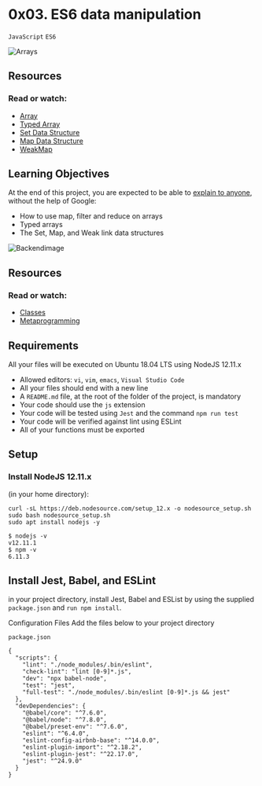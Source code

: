 # 0x03. ES6 data manipulation
`JavaScript` `ES6`

![Arrays](https://s3.amazonaws.com/alx-intranet.hbtn.io/uploads/medias/2019/12/6ab7bec4727cb5c91257.jpg?X-Amz-Algorithm=AWS4-HMAC-SHA256&X-Amz-Credential=AKIARDDGGGOUSBVO6H7D%2F20240429%2Fus-east-1%2Fs3%2Faws4_request&X-Amz-Date=20240429T204725Z&X-Amz-Expires=86400&X-Amz-SignedHeaders=host&X-Amz-Signature=00159f5b74a5033cf01b285f499fa7e445ad69b3b5cc045b81771f41ec630f5d)

## Resources
### Read or watch:

* [Array](https://intranet.alxswe.com/rltoken/bcXqK1IaIHtrZ45sv0RxsQ)
* [Typed Array](https://intranet.alxswe.com/rltoken/YZ5RtzAPTaWtF00MYbXuVw)
* [Set Data Structure](https://intranet.alxswe.com/rltoken/Ch8vq39y9QnlTMr8CymgEg)
* [Map Data Structure](https://intranet.alxswe.com/rltoken/W29MV3f8Ii4HmeJSALNIpw)
* [WeakMap](https://intranet.alxswe.com/rltoken/pSetFVFeIR660GPE0flPdgi)

## Learning Objectives
At the end of this project, you are expected to be able to [explain to anyone](https://intranet.alxswe.com/rltoken/vFyWo9TJ_4ypOC6uPi2low), without the help of Google:

* How to use map, filter and reduce on arrays
* Typed arrays
* The Set, Map, and Weak link data structures


![Backendimage](https://camo.githubusercontent.com/dbfe34e5b2e54e879ded6b7b803a74fcf5ba51ec8ab6ac0481e59b7c7cb82597/68747470733a2f2f6d65646961322e67697068792e636f6d2f6d656469612f76312e59326c6b505463354d4749334e6a4578655863334d485a315a444235634445785a545671643355355a585a78617a6b3364484e6e5a4756785a445a754d6e68684d6d6c3259795a6c634431324d56396e61575a7a58334e6c59584a6a61435a6a6444316e2f516e37346f5079614b5942705657644137742f3230302e77656270)

## Resources
### Read or watch:

* [Classes](https://intranet.alxswe.com/rltoken/ke2dSL31JbpAUBW0qWE9WA)
* [Metaprogramming](https://intranet.alxswe.com/rltoken/6OgF5QGbYclp_cwATfq-0g)


## Requirements
All your files will be executed on Ubuntu 18.04 LTS using NodeJS 12.11.x
* Allowed editors: `vi`, `vim`, `emacs`, `Visual Studio Code`
* All your files should end with a new line
* A `README.md` file, at the root of the folder of the project, is mandatory
* Your code should use the `js` extension
* Your code will be tested using `Jest` and the command `npm run test`
* Your code will be verified against lint using ESLint
* All of your functions must be exported

## Setup
### Install NodeJS 12.11.x
(in your home directory):

```
curl -sL https://deb.nodesource.com/setup_12.x -o nodesource_setup.sh
sudo bash nodesource_setup.sh
sudo apt install nodejs -y
```
```
$ nodejs -v
v12.11.1
$ npm -v
6.11.3

```
## Install Jest, Babel, and ESLint
in your project directory, install Jest, Babel and ESList by using the supplied `package.json` and `run npm install`.

Configuration Files
Add the files below to your project directory

`package.json`
```
{
  "scripts": {
    "lint": "./node_modules/.bin/eslint",
    "check-lint": "lint [0-9]*.js",
    "dev": "npx babel-node",
    "test": "jest",
    "full-test": "./node_modules/.bin/eslint [0-9]*.js && jest"
  },
  "devDependencies": {
    "@babel/core": "^7.6.0",
    "@babel/node": "^7.8.0",
    "@babel/preset-env": "^7.6.0",
    "eslint": "^6.4.0",
    "eslint-config-airbnb-base": "^14.0.0",
    "eslint-plugin-import": "^2.18.2",
    "eslint-plugin-jest": "^22.17.0",
    "jest": "^24.9.0"
  }
}
```
